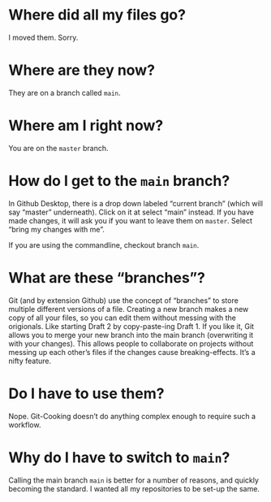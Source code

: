 # Where did all my files go?

I moved them. Sorry.

# Where are they now?

They are on a branch called `main`.

# Where am I right now?

You are on the `master` branch.

# How do I get to the `main` branch?

In Github Desktop, there is a drop down labeled “current branch” (which will say “master” underneath). Click on it at select “main” instead. If you have made changes, it will ask you if you want to leave them on `master`. Select “bring my changes with me”.

If you are using the commandline, checkout branch `main`.

# What are these “branches”?

Git (and by extension Github) use the concept of “branches” to store multiple different versions of a file. Creating a new branch makes a new copy of all your files, so you can edit them without messing with the origionals. Like starting Draft 2 by copy-paste-ing Draft 1. If you like it, Git allows you to merge your new branch into the main branch (overwriting it with your changes). This allows people to collaborate on projects without messing up each other’s files if the changes cause breaking-effects. It’s a nifty feature.

# Do I have to use them?

Nope. Git-Cooking doesn’t do anything complex enough to require such a workflow.

# Why do I have to switch to `main`?

Calling the main branch `main` is better for a number of reasons, and quickly becoming the standard. I wanted all my repositories to be set-up the same.